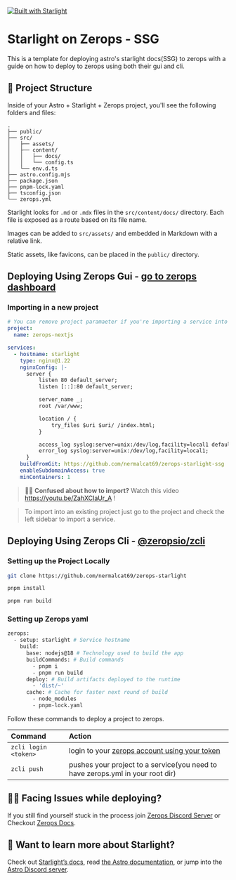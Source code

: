 [![Built with Starlight](https://astro.badg.es/v2/built-with-starlight/tiny.svg)](https://starlight.astro.build)

# Starlight on Zerops - SSG

This is a template for deploying astro's starlight docs(SSG) to zerops with a guide on how to deploy to zerops using both their gui and cli.

## 🚀 Project Structure

Inside of your Astro + Starlight + Zerops project, you'll see the following folders and files:

```
.
├── public/
├── src/
│   ├── assets/
│   ├── content/
│   │   ├── docs/
│   │   └── config.ts
│   └── env.d.ts
├── astro.config.mjs
├── package.json
├── pnpm-lock.yaml
├── tsconfig.json
└── zerops.yml
```

Starlight looks for `.md` or `.mdx` files in the `src/content/docs/` directory. Each file is exposed as a route based on its file name.

Images can be added to `src/assets/` and embedded in Markdown with a relative link.

Static assets, like favicons, can be placed in the `public/` directory.

## Deploying Using Zerops Gui - [go to zerops dashboard](https://app.zerops.io)

### Importing in a new project

```yaml
# You can remove project paramaeter if you're importing a service into an existing project instead of creating a new project
project:
  name: zerops-nextjs

services:
  - hostname: starlight
    type: nginx@1.22
    nginxConfig: |-
      server {
          listen 80 default_server;
          listen [::]:80 default_server;

          server_name _;
          root /var/www;

          location / {
              try_files $uri $uri/ /index.html;
          }

          access_log syslog:server=unix:/dev/log,facility=local1 default_short;
          error_log syslog:server=unix:/dev/log,facility=local1;
      }
    buildFromGit: https://github.com/nermalcat69/zerops-starlight-ssg
    enableSubdomainAccess: true
    minContainers: 1
```

> 🧑‍🚀 **Confused about how to import?** Watch this video https://youtu.be/ZahXCIaUr_A !

> To import into an existing project just go to the project and check the left sidebar to import a service.

## Deploying Using Zerops Cli - [@zeropsio/zcli](https://github.com/zeropsio/zcli)

### Setting up the Project Locally

```bash
git clone https://github.com/nermalcat69/zerops-starlight
```

```bash
pnpm install
```

```bash
pnpm run build
```

### Setting up Zerops yaml

```bash
zerops:
  - setup: starlight # Service hostname
    build:
      base: nodejs@18 # Technology used to build the app
      buildCommands: # Build commands
        - pnpm i
        - pnpm run build
      deploy: # Build artifacts deployed to the runtime
        - 'dist/~'
      cache: # Cache for faster next round of build 
        - node_modules
        - pnpm-lock.yaml
```

Follow these commands to deploy a project to zerops.

| Command              | Action                                                                                           |
| :------------------- | :----------------------------------------------------------------------------------------------- |
| `zcli login <token>` | login to your [zerops account using your token](https://app.zerops.io/settings/token-management) |
| `zcli push`          | pushes your project to a service(you need to have zerops.yml in your root dir)                   |

## 👨‍💻 Facing Issues while deploying?

If you still find yourself stuck in the process join [Zerops Discord Server](https://discord.gg/5ptAqtpyvh) or Checkout [Zerops Docs](https://docs.zerops.io).

## 👀 Want to learn more about Starlight?

Check out [Starlight’s docs](https://starlight.astro.build/), read [the Astro documentation](https://docs.astro.build), or jump into the [Astro Discord server](https://astro.build/chat).
